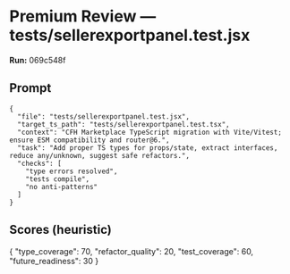 # Premium Review — tests/sellerexportpanel.test.jsx

**Run:** 069c548f

## Prompt

```
{
  "file": "tests/sellerexportpanel.test.jsx",
  "target_ts_path": "tests/sellerexportpanel.test.tsx",
  "context": "CFH Marketplace TypeScript migration with Vite/Vitest; ensure ESM compatibility and router@6.",
  "task": "Add proper TS types for props/state, extract interfaces, reduce any/unknown, suggest safe refactors.",
  "checks": [
    "type errors resolved",
    "tests compile",
    "no anti-patterns"
  ]
}
```

## Scores (heuristic)

{
  "type_coverage": 70,
  "refactor_quality": 20,
  "test_coverage": 60,
  "future_readiness": 30
}
